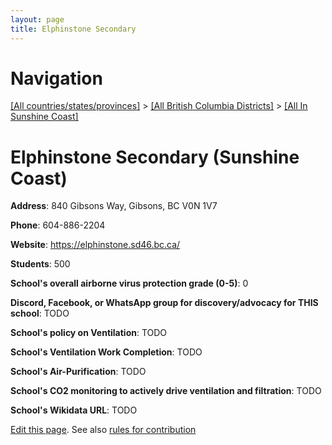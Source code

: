 ```yaml
---
layout: page
title: Elphinstone Secondary
---
```

# Navigation

[[All countries/states/provinces]](../../..) > [[All British Columbia Districts]](../..) > [[All In Sunshine Coast]](..)

# Elphinstone Secondary (Sunshine Coast)

**Address**: 840 Gibsons Way, Gibsons, BC V0N 1V7

**Phone**: 604-886-2204

**Website**: <https://elphinstone.sd46.bc.ca/>

**Students**: 500

**School's overall airborne virus protection grade (0-5)**: 0

**Discord, Facebook, or WhatsApp group for discovery/advocacy for THIS school**: TODO

**School's policy on Ventilation**: TODO

**School's Ventilation Work Completion**: TODO

**School's Air-Purification**: TODO

**School's CO2 monitoring to actively drive ventilation and filtration**: TODO

**School's Wikidata URL**: TODO


[Edit this page](https://github.com/ventilate-schools/BC/edit/main/./Sunshine_Coast/Elphinstone_Secondary.md). See also [rules for contribution](../../../contribution-rules/)